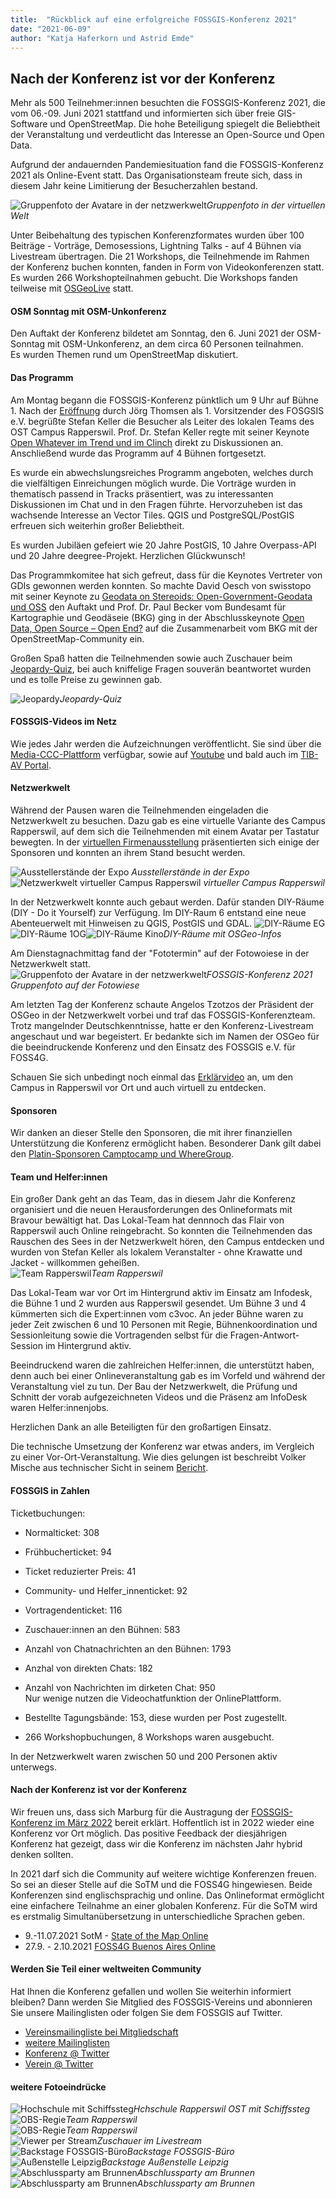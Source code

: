 ```yaml
---
title:  "Rückblick auf eine erfolgreiche FOSSGIS-Konferenz 2021"
date: "2021-06-09"
author: "Katja Haferkorn und Astrid Emde"
---
```



## Nach der Konferenz ist vor der Konferenz

Mehr als 500 Teilnehmer:innen besuchten die FOSSGIS-Konferenz 2021, die vom 06.-09. Juni 2021 stattfand und informierten sich über freie GIS-Software und OpenStreetMap. Die hohe Beteiligung spiegelt die Beliebtheit der Veranstaltung und verdeutlicht das Interesse an Open-Source und Open Data.   

Aufgrund der andauernden Pandemiesituation fand die FOSSGIS-Konferenz 2021 als Online-Event statt.
Das Organisationsteam freute sich, dass in diesem Jahr keine Limitierung der Besucherzahlen bestand. 


![Gruppenfoto der Avatare in der netzwerkwelt](/news/images/2021_06_09_Gruppenfoto_FOSSGIS2021.jpeg "Gruppenfoto")*Gruppenfoto in der virtuellen Welt*  
   

Unter Beibehaltung des typischen Konferenzformates wurden über 100 Beiträge - Vorträge, Demosessions, Lightning Talks - auf 4 Bühnen via Livestream übertragen.
Die 21 Workshops, die Teilnehmende im Rahmen der Konferenz buchen konnten, fanden in  Form von Videokonferenzen statt. Es wurden 266 Workshopteilnahmen gebucht. Die Workshops fanden teilweise mit [OSGeoLive](http://live.osgeo.org/de/index.html) statt.


#### OSM Sonntag mit OSM-Unkonferenz
Den Auftakt der Konferenz bildetet am Sonntag, den 6. Juni 2021 der OSM-Sonntag mit OSM-Unkonferenz, an dem circa 60 Personen teilnahmen.  
Es wurden Themen rund um OpenStreetMap diskutiert.


#### Das Programm
Am Montag begann die FOSSGIS-Konferenz pünktlich um 9 Uhr auf Bühne 1. Nach der [Eröffnung](https://media.ccc.de/v/fossgis2021-9768-erffnung) durch Jörg Thomsen als 1. Vorsitzender des FOSGSIS e.V. begrüßte Stefan Keller die Besucher als Leiter des lokalen Teams des OST Campus Rapperswil. Prof. Dr. Stefan Keller regte mit seiner Keynote [ Open Whatever im Trend und im Clinch](https://media.ccc.de/v/fossgis2021-9726-keynote-open-whatever-im-trend-und-im-clinch) direkt zu Diskussionen an. Anschließend wurde das Programm auf 4 Bühnen fortgesetzt.

Es wurde ein abwechslungsreiches Programm angeboten, welches durch die vielfältigen Einreichungen möglich wurde. Die Vorträge wurden in thematisch passend in Tracks präsentiert, was zu interessanten Diskussionen im Chat und in den Fragen führte. Hervorzuheben ist das wachsende Interesse an Vector Tiles. QGIS und PostgreSQL/PostGIS erfreuen sich weiterhin großer Beliebtheit.

Es wurden Jubiläen gefeiert wie 20 Jahre PostGIS, 10 Jahre Overpass-API und 20 Jahre deegree-Projekt. Herzlichen Glückwunsch!

Das Programmkomitee hat sich gefreut, dass für die Keynotes Vertreter von GDIs gewonnen werden konnten. So machte David Oesch von swisstopo mit seiner Keynote zu [Geodata on Stereoids: Open-Government-Geodata und OSS](https://pretalx.com/fossgis2021/talk/BBSDVU/) den Auftakt und Prof. Dr. Paul Becker vom Bundesamt für Kartographie und Geodäseie (BKG) ging in der Abschlusskeynote [Open Data, Open Source – Open End?](https://media.ccc.de/v/fossgis2021-10419-open-data-open-source-open-end-) auf die Zusammenarbeit vom BKG mit der OpenStreetMap-Community ein.

Großen Spaß hatten die Teilnehmenden sowie auch Zuschauer beim [Jeopardy-Quiz](https://media.ccc.de/v/fossgis2021-7648-fossgis-jeopardy-1), bei auch kniffelige Fragen souverän beantwortet wurden und es tolle Preise zu gewinnen gab. 

![Jeopardy](/news/images/2021_06_09_Jeopardy.png)*Jeopardy-Quiz*  

#### FOSSGIS-Videos im Netz
Wie jedes Jahr werden die Aufzeichnungen veröffentlicht. Sie sind über die [Media-CCC-Plattform](https://media.ccc.de/c/fossgis2021) verfügbar, sowie auf [Youtube](https://www.youtube.com/channel/UCujhdu-f-arhIZNh-2Qgh7Q) und bald auch im [TIB-AV Portal](https://av.tib.eu/search?f=publisher%3Bhttp://av.tib.eu/resource/FOSSGIS_e.V.).


#### Netzwerkwelt
Während der Pausen waren die Teilnehmenden eingeladen die Netzwerkwelt zu besuchen. Dazu gab es eine virtuelle Variante des Campus Rapperswil, auf dem sich die Teilnehmenden mit einem Avatar per Tastatur bewegten. In der [virtuellen Firmenausstellung](https://fossgis-konferenz.de/2021/expo/) präsentierten sich einige der Sponsoren und konnten an ihrem Stand besucht werden.


![Ausstellerstände der Expo](/news/images/2021_06_09_Expo.png)  *Ausstellerstände in der Expo*  
![Netzwerkwelt virtueller Campus Rapperswil](/news/images/2021_06_09_Netzwerkwelt_komplett.png)  *virtueller Campus Rapperswil*  


In der Netzwerkwelt konnte auch gebaut werden. Dafür standen DIY-Räume (DIY - Do it Yourself) zur Verfügung. Im DIY-Raum 6 entstand eine neue Abenteuerwelt mit Hinweisen zu QGIS, PostGIS und GDAL. 
![DIY-Räume EG](/news/images/2021_06_09_Gebaeude_6_Erdgeschoss.png)![DIY-Räume 1OG](/news/images/2021_06_09_Gebaeude_6_erster-Stock.png)![DIY-Räume Kino](/news/images/2021_06_09_Gebaeude_6_Cinema.png)*DIY-Räume mit OSGeo-Infos*  


Am Dienstagnachmittag fand der "Fototermin" auf der Fotowoiese in der Netzwerkwelt statt.  
![Gruppenfoto der Avatare in der netzwerkwelt](/news/images/2021_06_09_Netzwerkwelt_Fototermin_FOSSGIS_2021_10sec_Loop.gif)*FOSSGIS-Konferenz 2021 Gruppenfoto auf der Fotowiese*


Am letzten Tag der Konferenz schaute Angelos Tzotzos der Präsident der OSGeo in der Netzwerkwelt vorbei und traf das FOSSGIS-Konferenzteam. Trotz mangelnder Deutschkenntnisse, hatte er den Konferenz-Livestream angeschaut und war begeistert. Er bedankte sich im Namen der OSGeo für die beeindruckende Konferenz und den Einsatz des FOSSGIS e.V. für FOSS4G.

Schauen Sie sich unbedingt noch einmal das [Erklärvideo](https://vortraege.fossgis.de/f/d575438dc2fb42c0a253/ ) an, um den Campus in Rapperswil vor Ort und auch virtuell zu entdecken. 


#### Sponsoren
Wir danken an dieser Stelle den Sponsoren, die mit ihrer finanziellen Unterstützung die Konferenz ermöglicht haben. Besonderer Dank gilt dabei den [Platin-Sponsoren Camptocamp und WhereGroup](https://fossgis-konferenz.de/2021/).


#### Team und Helfer:innen
Ein großer Dank geht an das Team, das in diesem Jahr die Konferenz organisiert und die neuen Herausforderungen des Onlineformats mit Bravour bewältigt hat. Das Lokal-Team hat dennnoch das Flair von Rapperswil auch Online reingebracht. So konnten die Teilnehmenden das Rauschen des Sees in der Netzwerkwelt hören, den Campus entdecken und wurden von Stefan Keller als lokalem Veranstalter - ohne Krawatte und Jacket - willkommen geheißen.   
![Team Rapperswil](/news/images/2021_06_09_FOSSGIS_IFS-OST-Team_05.jpg)*Team Rapperswil*


Das Lokal-Team war vor Ort im Hintergrund aktiv im Einsatz am Infodesk, die Bühne 1 und 2 wurden aus Rapperswil gesendet. Um Bühne 3 und 4 kümmerten sich die Expert:innen vom c3voc. An jeder Bühne waren zu jeder Zeit zwischen 6 und 10 Personen mit Regie, Bühnenkoordination und Sessionleitung sowie die Vortragenden selbst für die Fragen-Antwort-Session im Hintergrund aktiv.

Beeindruckend waren die zahlreichen Helfer:innen, die unterstützt haben, denn auch bei einer Onlineveranstaltung gab es im Vorfeld und während der Veranstaltung viel zu tun. Der Bau der Netzwerkwelt, die Prüfung und Schnitt der vorab aufgezeichneten Videos und die Präsenz am InfoDesk waren Helfer:innenjobs.

Herzlichen Dank an alle Beteiligten für den großartigen Einsatz.  

Die  technische Umsetzung der Konferenz war etwas anders, im Vergleich zu einer Vor-Ort-Veranstaltung. Wie dies gelungen ist beschreibt Volker Mische aus technischer Sicht in seinem [Bericht](https://vmx.cx/cgi-bin/blog/index.cgi/video-uploads-for-an-online-conference%3A2021-06-12%3Aen%2Cconference%2Cgeo).

#### FOSSGIS in Zahlen
Ticketbuchungen:   

- Normalticket: 308
- Frühbucherticket: 94
- Ticket reduzierter Preis: 41
- Community- und Helfer_innenticket: 92
- Vortragendenticket: 116  

- Zuschauer:innen an den Bühnen: 583 
- Anzahl von Chatnachrichten an den Bühnen: 1793
- Anzhal von direkten Chats: 182
- Anzahl von Nachrichten im dirketen Chat: 950  
Nur wenige nutzen die Videochatfunktion der OnlinePlattform.  

- Bestellte Tagungsbände: 153, diese wurden per Post zugestellt.
- 266 Workshopbuchungen, 8  Workshops waren ausgebucht.  

In der Netzwerkwelt waren zwischen 50 und 200 Personen aktiv unterwegs.

#### Nach der Konferenz ist vor der Konferenz
Wir freuen uns, dass sich Marburg für die Austragung der [FOSSGIS-Konferenz im März 2022](https://fossgis-konferenz.de/2022) bereit erklärt. Hoffentlich ist in 2022 wieder eine Konferenz vor Ort möglich. Das positive Feedback der diesjährigen Konferenz hat gezeigt, dass wir die Konferenz im nächsten Jahr hybrid denken sollten. 


In 2021 darf sich die Community auf weitere wichtige Konferenzen freuen. So sei an dieser Stelle auf die SoTM und die FOSS4G hingewiesen. Beide Konferenzen sind englischsprachig und online. Das Onlineformat ermöglicht eine einfachere Teilnahme an einer globalen Konferenz. Für die SoTM wird es erstmalig Simultanübersetzung in unterschiedliche Sprachen geben.

* 9.-11.07.2021 SotM - [State of the Map Online](https://2021.stateofthemap.org/)
* 27.9. - 2.10.2021 [FOSS4G Buenos Aires Online](https://2021.foss4g.org/)


#### Werden Sie Teil einer weltweiten Community
Hat Ihnen die Konferenz gefallen und wollen Sie weiterhin informiert bleiben? Dann werden Sie Mitglied des FOSSGIS-Vereins und abonnieren Sie unsere Mailinglisten oder folgen Sie dem FOSSGIS auf Twitter.   

-  [Vereinsmailingliste bei Mitgliedschaft](https://fossgis.de/verein/)
-  [weitere Mailinglisten](https://fossgis.de/community/)
-  [Konferenz @ Twitter](https://twitter.com/FOSSGIS_Konf)
-  [Verein @ Twitter](https://twitter.com/FOSSGIS_Verein)

#### weitere Fotoeindrücke

![Hochschule mit Schiffssteg](/news/images/2021_06_09_Hochschule_mit_Schiffssteg.jpg)*Hchschule Rapperswil OST mit Schiffssteg*  
![OBS-Regie](/news/images/2021_06_09_OBS-Regie_01.jpg)*Team Rapperswil*  
![OBS-Regie](/news/images/2021_06_09_OBS-Regie_02.jpg)*Team Rapperswil*  
![Viewer per Stream](/news/images/2021_06_09_Statistik_Viewer_per_Stream.png)*Zuschauer im Livestream*  
![Backstage FOSSGIS-Büro](/news/images/2021_06_09_Backstage_FOSSGIS-Büro.jpg)*Backstage FOSSGIS-Büro*  
![Außenstelle Leipzig](/news/images/2021_06_09_fossgisKonf21_aussenstelleLeipzig.jpg)*Backstage Außenstelle Leipzig*  
![Abschlussparty am Brunnen](/news/images/2021_06_09_Abschlussparty_am_Brunnen.png)*Abschlussparty am Brunnen*  
![Abschlussparty am Brunnen](/news/images/2021_06_09_Abschlussparty_am_Brunnen_02.png)*Abschlussparty am Brunnen*  
